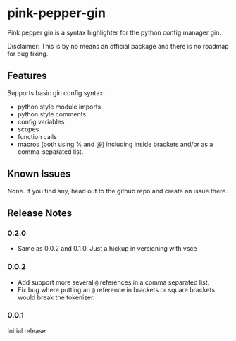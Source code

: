 # pink-pepper-gin

Pink pepper gin is a syntax highlighter for the python config manager gin.

Disclaimer: This is by no means an official package and there is no roadmap
for bug fixing.

## Features

Supports basic gin config syntax:

* python style module imports
* python style comments
* config variables
* scopes
* function calls
* macros (both using % and @) including inside brackets and/or as a
comma-separated list.

## Known Issues

None. If you find any, head out to the github repo and create an issue there.

## Release Notes

### 0.2.0
* Same as 0.0.2 and 0.1.0. Just a hickup in versioning with vsce

### 0.0.2
* Add support more several `@` references in a comma separated list.
* Fix bug where putting an `@` reference in brackets or square brackets would
break the tokenizer.

### 0.0.1
Initial release


